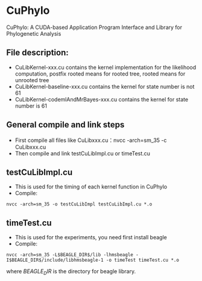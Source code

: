 # CuPhylo
CuPhylo: A CUDA-based Application Program Interface and Library for Phylogenetic Analysis

## File description: 
- CuLibKernel-xxx.cu contains the kernel implementation for the likelihood computation, postfix rooted means for rooted tree, rooted means for unrooted tree
- CuLibKernel-baseline-xxx.cu contains the kernel for state number is not 61
- CuLibKernel-codemlAndMrBayes-xxx.cu contains the kernel for state number is 61

## General compile and link steps 
- First compile all files like CuLibxxx.cu：nvcc -arch=sm_35 -c CuLibxxx.cu
- Then compile and link testCuLibImpl.cu or timeTest.cu


## testCuLibImpl.cu 
- This is used for the timing of each kernel function in CuPhylo
- Compile: 
```
nvcc -arch=sm_35 -o testCuLibImpl testCuLibImpl.cu *.o
```
## timeTest.cu 
- This is used for the experiments, you need first install beagle
- Compile: 
```
nvcc -arch=sm_35 -L$BEAGLE_DIR$/lib -lhmsbeagle -I$BEAGLE_DIR$/include/libhmsbeagle-1 -o timeTest timeTest.cu *.o
```
where $BEAGLE_DIR$ is the directory for beagle library.
